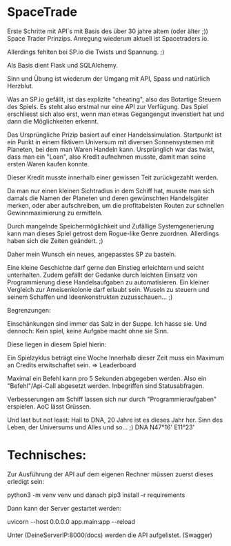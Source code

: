 # SpaceTrade
Erste Schritte mit API´s mit Basis des über 30 jahre altem (oder älter ;)) Space Trader Prinzips. Anregung wiederum aktuell ist Spacetraders.io.  

Allerdings fehlten bei SP.io die Twists und Spannung. ;) 

Als Basis dient Flask und SQLAlchemy.

Sinn und Übung ist wiederum der Umgang mit API, Spass und natürlich Herzblut. 

Was an SP.io gefällt, ist das explizite "cheating", also das Botartige Steuern des Spiels. Es steht also erstmal nur eine API zur Verfügung. Das Spiel erschliesst sich also erst, wenn man etwas Gegangengut invenstiert hat und dann die Möglichkeiten erkennt. 

Das Ursprüngliche Prizip basiert auf einer Handelssimulation. Startpunkt ist ein Punkt in einem fiktivem Universum mit diversen Sonnensystemen mit Planeten, bei dem man Waren Handeln kann. Ursprünglich war das twist, dass man ein "Loan", also Kredit aufnehmen musste, damit man seine ersten Waren kaufen konnte. 

Dieser Kredit musste innerhalb einer gewissen Teit zurückgezahlt werden. 

Da man nur einen kleinen Sichtradius in dem Schiff hat, musste man sich damals die Namen der Planeten und deren gewünschten Handelsgüter merken, oder aber aufschreiben, um die profitabelsten Routen zur schnellen Gewinnmaximierung zu ermitteln. 

Durch mangelnde Speichermöglichkeit und Zufällige Systemgenerierung kann man dieses Spiel getrost dem Rogue-like Genre zuordnen. Allerdings haben sich die Zeiten geändert. ;)

Daher mein Wunsch ein neues, angepasstes SP zu basteln. 

Eine kleine Geschichte darf gerne den Einstieg erleichtern und seicht unterhalten. Zudem gefällt der Gedanke durch leichten Einsatz von Programmierung diese Handelsaufgaben zu automatisieren. Ein kleiner Vergleich zur Ameisenkolonie darf erlaubt sein. Wuseln zu steuern und seinem Schaffen und Ideenkonstrukten zuzusschauen... ;) 

Begrenzungen:

Einschänkungen sind immer das Salz in der Suppe. Ich hasse sie. 
Und dennoch: Kein spiel, keine Aufgabe macht ohne sie Sinn. 


Diese liegen in diesem Spiel hierin:

Ein Spielzyklus beträgt eine Woche
Innerhalb dieser Zeit muss ein Maximum an Credits erwitschaftet sein. => Leaderboard

Maximal ein Befehl kann pro 5 Sekunden abgegeben werden. Also ein "Befehl"/Api-Call abgesetzt werden. Inbegriffen sind Statusabfragen.

Verbesserungen am Schiff lassen sich nur durch "Programmieraufgaben" erspielen. AoC lässt Grüssen.


Und last but not least: Hail to DNA, 20 Jahre ist es dieses Jahr her. Sinn des Leben, der Universums und Alles und so... ;)
DNA N47°16' E11°23'



# Technisches:
Zur Ausführung der API auf dem eigenen Rechner müssen zuerst dieses erledigt sein:

python3 -m venv venv
und danach 
pip3 install -r requirements

Dann kann der Server gestartet werden:

uvicorn --host 0.0.0.0 app.main:app --reload

Unter (DeineServerIP:8000/docs) werden die API aufgelistet. (Swagger) 

